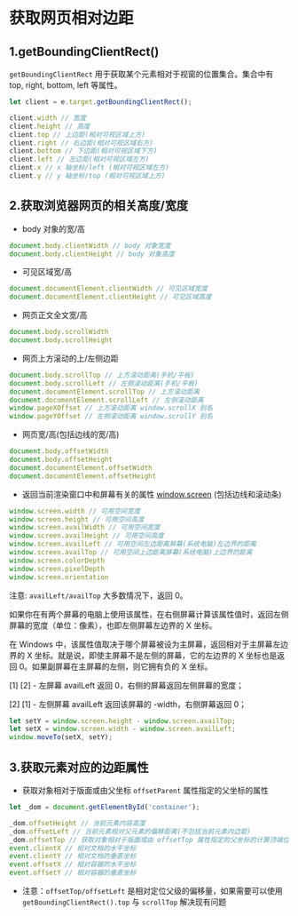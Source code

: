 # 获取网页相对边距

## 1.getBoundingClientRect()

`getBoundingClientRect` 用于获取某个元素相对于视窗的位置集合。集合中有 top, right, bottom, left 等属性。

```js
let client = e.target.getBoundingClientRect();

client.width // 宽度
client.height // 高度
client.top // 上边距(相对可视区域上方)
client.right // 右边距(相对可视区域右方)
client.bottom // 下边距(相对可视区域下方)
client.left // 左边距(相对可视区域左方)
client.x // x 轴坐标/left (相对可视区域左方)
client.y // y 轴坐标/top (相对可视区域上方)
```

## 2.获取浏览器网页的相关高度/宽度

* body 对象的宽/高
```js
document.body.clientWidth // body 对象宽度
document.body.clientHeight // body 对象高度
```

* 可见区域宽/高
```js
document.documentElement.clientWidth // 可见区域宽度
document.documentElement.clientHeight // 可见区域高度
```

* 网页正文全文宽/高
```js
document.body.scrollWidth
document.body.scrollHeight
```

* 网页上方滚动的上/左侧边距
```js
document.body.scrollTop // 上方滚动距离(手机/平板)
document.body.scrollLeft // 左侧滚动距离(手机/平板)
document.documentElement.scrollTop // 上方滚动距离
document.documentElement.scrollLeft // 左侧滚动距离
window.pageXOffset // 上方滚动距离 window.scrollX 别名
window.pageYOffset // 左侧滚动距离 window.scrollY 别名
```

* 网页宽/高(包括边线的宽/高)
```js
document.body.offsetWidth
document.body.offsetHeight
document.documentElement.offsetWidth
document.documentElement.offsetHeight
```

* 返回当前渲染窗口中和屏幕有关的属性 [window.screen](https://developer.mozilla.org/zh-CN/docs/Web/API/Screen) (包括边线和滚动条)

```js
window.screen.width // 可用空间宽度
window.screen.height // 可用空间高度
window.screen.availWidth // 可用空间宽度
window.screen.availHeight // 可用空间高度
window.screen.availLeft // 可用空间左边距离屏幕(系统电脑)左边界的距离
window.screen.availTop // 可用空间上边距离屏幕(系统电脑)上边界的距离
window.screen.colorDepth
window.screen.pixelDepth
window.screen.orientation
```

注意: `availLeft/availTop` 大多数情况下，返回 0。

如果你在有两个屏幕的电脑上使用该属性，在右侧屏幕计算该属性值时，返回左侧屏幕的宽度（单位：像素），也即左侧屏幕左边界的 X 坐标。

在 Windows 中，该属性值取决于哪个屏幕被设为主屏幕，返回相对于主屏幕左边界的 X 坐标。就是说，即使主屏幕不是左侧的屏幕，它的左边界的 X 坐标也是返回 0。如果副屏幕在主屏幕的左侧，则它拥有负的 X 坐标。

[1] [2] - 左屏幕 availLeft 返回 0，右侧的屏幕返回左侧屏幕的宽度；

[2] [1] - 左侧屏幕 availLeft 返回该屏幕的 -width，右侧屏幕返回 0；

```js
let setY = window.screen.height - window.screen.availTop;
let setX = window.screen.width - window.screen.availLeft;
window.moveTo(setX, setY);
```

## 3.获取元素对应的边距属性

* 获取对象相对于版面或由父坐标 `offsetParent` 属性指定的父坐标的属性

```js
let _dom = document.getElementById('container');

_dom.offsetHeight // 当前元素内容高度
_dom.offsetLeft // 当前元素相对父元素的偏移距离(不包括当前元素内边距)
_dom.offsetTop // 获取对象相对于版面或由 offsetTop 属性指定的父坐标的计算顶端位置   
event.clientX // 相对文档的水平坐标   
event.clientY // 相对文档的垂直坐标   
event.offsetX // 相对容器的水平坐标   
event.offsetY // 相对容器的垂直坐标
```

* 注意：`offsetTop/offsetLeft` 是相对定位父级的偏移量，如果需要可以使用 `getBoundingClientRect().top` 与 `scrollTop` 解决现有问题
